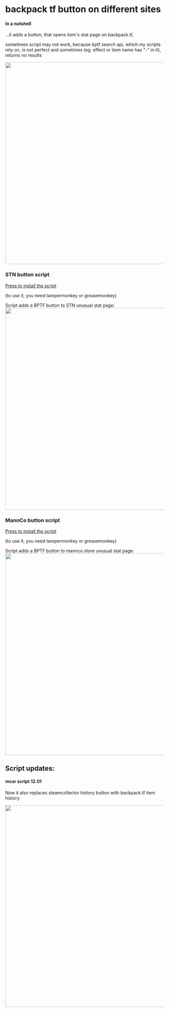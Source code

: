 <h1>backpack tf button on different sites</h1>
<h4>In a nutshell</h4>
  ...it adds a button, that opens item's stat page on backpack.tf,
  <p>sometimes script may not work, because bptf search api, which my scripts rely on, is not perfect and sometimes (eg. effect or item name has "-" in it), returns no results</p>
<img src = 'https://imgur.com/u1S7u50.png' style = 'width: 40rem'>
<h3>STN button script</h3>
<a href = 'https://github.com/yaboieeek/BPTF-button-on-different-sites/raw/refs/heads/main/buttonadderultimate.user.js'>Press to install the script</a>
<p>(to use it, you need tampermonkey or greasemonkey)</p>
Script adds a BPTF button to STN unusual stat page: 
<img src = 'https://imgur.com/PcZ7Umc.png' style = 'width: 40rem'>
<h3>MannCo button script</h3>
<a href = 'https://github.com/yaboieeek/BPTF-button-on-different-sites/raw/refs/heads/main/buttonadderMANNCO.user.js'>Press to install the script</a>
<p>(to use it, you need tampermonkey or greasemonkey)</p>
Script adds a BPTF button to mannco store unusual stat page: 
<img src = 'https://imgur.com/vqxoJ1i.png' style = 'width: 40rem'>

<h2>Script updates:</h2>
<h4>mcsr script 12.01</h4>
<p>Now it also replaces steamcollector history button with backpack.tf item history</p>
<img src = 'https://imgur.com/36weB8J.png' style = 'width: 40rem'>
